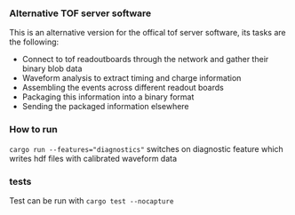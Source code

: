### Alternative TOF server software

This is an alternative version for the offical tof server software,
its tasks are the following:

* Connect to tof readoutboards through the network and gather their 
  binary blob data
* Waveform analysis to extract timing and charge information
* Assembling the events across different readout boards
* Packaging this information into a binary format
* Sending the packaged information elsewhere


### How to run

`cargo run --features="diagnostics"` switches on diagnostic feature which writes hdf files with calibrated waveform data

### tests

Test can be run with 
`cargo test --nocapture`


